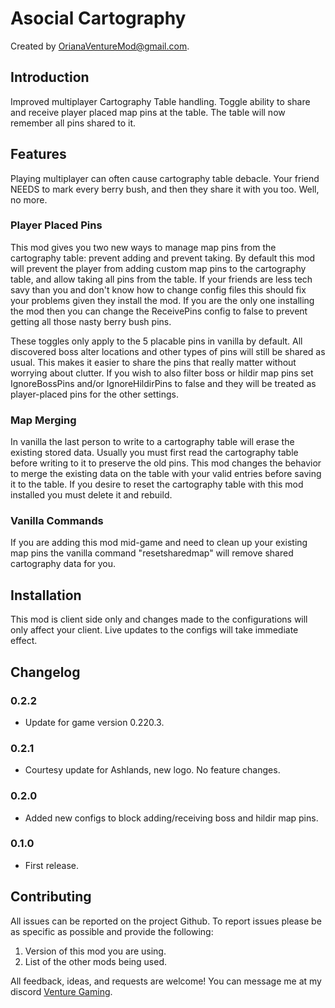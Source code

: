 # Asocial Cartography

Created by [OrianaVentureMod@gmail.com](https://github.com/OrianaVenture/VentureValheim).

## Introduction

Improved multiplayer Cartography Table handling. Toggle ability to share and receive player placed map pins at the table. The table will now remember all pins shared to it.

## Features

Playing multiplayer can often cause cartography table debacle. Your friend NEEDS to mark every berry bush, and then they share it with you too. Well, no more.

### Player Placed Pins

This mod gives you two new ways to manage map pins from the cartography table: prevent adding and prevent taking. By default this mod will prevent the player from adding custom map pins to the cartography table, and allow taking all pins from the table. If your friends are less tech savy than you and don't know how to change config files this should fix your problems given they install the mod. If you are the only one installing the mod then you can change the ReceivePins config to false to prevent getting all those nasty berry bush pins.

These toggles only apply to the 5 placable pins in vanilla by default. All discovered boss alter locations and other types of pins will still be shared as usual. This makes it easier to share the pins that really matter without worrying about clutter. If you wish to also filter boss or hildir map pins set IgnoreBossPins and/or IgnoreHildirPins to false and they will be treated as player-placed pins for the other settings.

### Map Merging

In vanilla the last person to write to a cartography table will erase the existing stored data. Usually you must first read the cartography table before writing to it to preserve the old pins. This mod changes the behavior to merge the existing data on the table with your valid entries before saving it to the table. If you desire to reset the cartography table with this mod installed you must delete it and rebuild.

### Vanilla Commands

If you are adding this mod mid-game and need to clean up your existing map pins the vanilla command "resetsharedmap" will remove shared cartography data for you.

## Installation

This mod is client side only and changes made to the configurations will only affect your client. Live updates to the configs will take immediate effect.

## Changelog

### 0.2.2

* Update for game version 0.220.3.

### 0.2.1

* Courtesy update for Ashlands, new logo. No feature changes.

### 0.2.0

* Added new configs to block adding/receiving boss and hildir map pins.

### 0.1.0

* First release.

## Contributing

All issues can be reported on the project Github. To report issues please be as specific as possible and provide the following:

1. Version of this mod you are using.
2. List of the other mods being used.

All feedback, ideas, and requests are welcome! You can message me at my discord [Venture Gaming](https://discord.gg/tAd5hapt88).